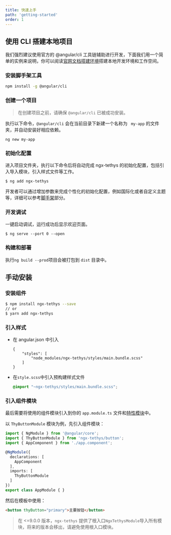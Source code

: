 ```yaml
---
title: 快速上手
path: 'getting-started'
order: 1
---
```


## 使用 CLI 搭建本地项目
我们强烈建议使用官方的 @angular/cli 工具链辅助进行开发，下面我们用一个简单的实例来说明，你可以阅读[官网文档搭建环境](https://angular.cn/guide/setup-local)搭建本地开发环境和工作空间。
### 安装脚手架工具
```bash
npm install -g @angular/cli
```
### 创建一个项目
> 在创建项目之前，请确保 `@angular/cli` 已被成功安装。

执行以下命令，`@angular/cli` 会在当前目录下新建一个名称为 ` my-app` 的文件夹，并自动安装好相应依赖。

```
ng new my-app
```

### 初始化配置
进入项目文件夹，执行以下命令后将自动完成 ngx-tethys 的初始化配置，包括引入导入模块，引入样式文件等工作。

```
$ ng add ngx-tethys
```

开发者可以通过增加参数来完成个性化的初始化配置，例如国际化或者自定义主题等，详细可以参考[脚手架](./docs/schematics)部分。

### 开发调试
一键启动调试，运行成功后显示欢迎页面。

```
$ ng serve --port 0 --open
```

### 构建和部署
执行`ng build --prod`项目会被打包到 `dist` 目录中。


## 手动安装
### 安装组件

```bash
$ npm install ngx-tethys --save
// or
$ yarn add ngx-tethys
```
### 引入样式

- 在 angular.json 中引入
    ```
    {
        "styles": [
            "node_modules/ngx-tethys/styles/main.bundle.scss"
        ]
    }
    ```
- 在`style.scss`中引入预构建样式文件
    ```scss
    @import "~ngx-tethys/styles/main.bundle.scss";
    ```

### 引入组件模块

最后需要将使用的组件模块引入到你的 `app.module.ts` 文件和[特性模块](https://angular.cn/guide/feature-modules)中。

以 `ThyButtonModule` 模块为例，先引入组件模块：

```ts
import { NgModule } from '@angular/core';
import { ThyButtonModule } from 'ngx-tethys/button';
import { AppComponent } from './app.component';

@NgModule({
  declarations: [
    AppComponent
  ],
  imports: [
    ThyButtonModule
  ]
})
export class AppModule { }
```

然后在模板中使用：
```html
<button thyButton="primary">主要按钮</button>
```

> 在 <=9.0.0 版本，`ngx-tethys` 提供了根入口`NgxTethysModule`导入所有模块，将来的版本会移出，请避免使用根入口模块。
